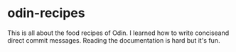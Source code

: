 # odin-recipes
This is all about the food recipes of Odin.
I learned how to write conciseand direct commit messages.
Reading the documentation is hard but it's fun.